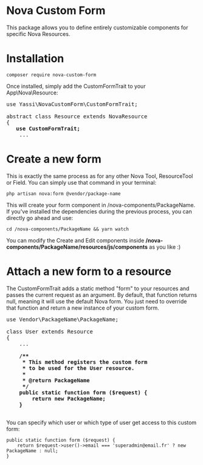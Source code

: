 
# Nova Custom Form
This package allows you to define entirely customizable components for specific Nova Resources.

# Installation 

```
composer require nova-custom-form
```

Once installed, simply add the CustomFormTrait to your App\Nova\Resource:

<pre>
<?php

namespace App\Nova;

use Laravel\Nova\Resource as NovaResource;
use Laravel\Nova\Http\Requests\NovaRequest;
<b>use Yassi\NovaCustomForm\CustomFormTrait;</b>

abstract class Resource extends NovaResource
{
   <b>use CustomFormTrait;</b>
    ...
</pre>

# Create a new form 
This is exactly the same process as for any other Nova Tool, ResourceTool or Field. You can simply use that command in your terminal:

```
php artisan nova:form @vendor/package-name
```

This will create your form component in /nova-components/PackageName. If you've installed the dependencies during the previous process, you can directly go ahead and use:

```
cd /nova-components/PackageName && yarn watch
```

You can modify the Create and Edit components inside <b>/nova-components/PackageName/resources/js/components</b> as you like :)

# Attach a new form to a resource
The CustomFormTrait adds a static method "form" to your resources and passes the current request as an argument. By default, that function returns null, meaning it will use the default Nova form. You just need to override that function and return a new instance of your custom form.

<pre>
<?php

namespace App\Nova;

use Laravel\Nova\Fields\ID;
use Illuminate\Http\Request;
use Laravel\Nova\Fields\Text;
use Laravel\Nova\Fields\Gravatar;
use Laravel\Nova\Fields\Password;
<b>use Vendor\PackageName\PackageName;</b>

class User extends Resource
{
    ...
    <b>
    /**
     * This method registers the custom form
     * to be used for the User resource.
     * 
     * @return PackageName
     */
    public static function form ($request) {
        return new PackageName;
    }
    </b>
</pre>

You can specify which user or which type of user get access to this custom form:

```
public static function form ($request) {
    return $request->user()->email === 'superadmin@email.fr' ? new PackageName : null;
}
```
